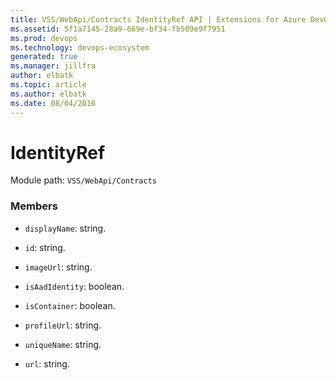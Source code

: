 ```yaml
---
title: VSS/WebApi/Contracts IdentityRef API | Extensions for Azure DevOps Services
ms.assetid: 5f1a7145-28a9-669e-bf34-fb509e9f7951
ms.prod: devops
ms.technology: devops-ecosystem
generated: true
ms.manager: jillfra
author: elbatk
ms.topic: article
ms.author: elbatk
ms.date: 08/04/2016
---
```


# IdentityRef

Module path: `VSS/WebApi/Contracts`


### Members

* `displayName`: string. 

* `id`: string. 

* `imageUrl`: string. 

* `isAadIdentity`: boolean. 

* `isContainer`: boolean. 

* `profileUrl`: string. 

* `uniqueName`: string. 

* `url`: string. 


